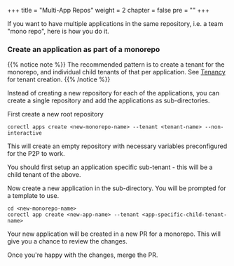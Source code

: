 +++
title = "Multi-App Repos"
weight = 2
chapter = false
pre = ""
+++

If you want to have multiple applications in the same repository, i.e. a team "mono repo", here is how you do it.

### Create an application as part of a monorepo

{{% notice note %}}
The recommended pattern is to create a tenant for the monorepo, and individual child tenants of that per application. See [Tenancy](./tenancy) for tenant creation.
{{% /notice %}}

Instead of creating a new repository for each of the applications, you can create a single repository
and add the applications as sub-directories.

First create a new root repository

```shell
corectl apps create <new-monorepo-name> --tenant <tenant-name> --non-interactive
```

This will create an empty repository with necessary variables preconfigured for the P2P to work.

You should first setup an application specific sub-tenant - this will be a child tenant of the above.

Now create a new application in the sub-directory. You will be prompted for a template to use.

```shell
cd <new-monorepo-name>
corectl app create <new-app-name> --tenant <app-specific-child-tenant-name>
```

Your new application will be created in a new PR for a monorepo. This will give you a chance to review the changes.

Once you're happy with the changes, merge the PR.
